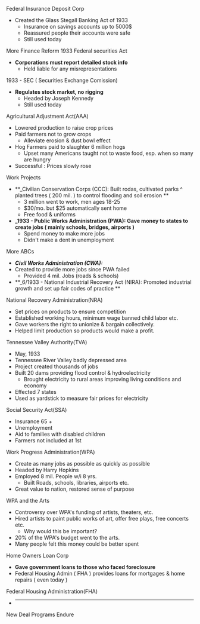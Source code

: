 

Federal Insurance Deposit Corp

* Created the Glass Stegall Banking Act of 1933
    * Insurance on savings accounts up to 5000$
    * Reassured people their accounts were safe 
    * Still used today

More Finance Reform
1933 Federal securities Act
* **Corporations must report detailed stock info**
    * Held liable for any misrepresentations

1933 - SEC ( Securities Exchange Comission)
* **Regulates stock market, no rigging**
    * Headed by Joseph Kennedy
    * Still used today

Agricultural Adjustment Act(AAA)

* Lowered production to raise crop prices
* Paid farmers not to grow crops 
    * Alleviate erosion & dust bowl effect
* Hog Farmers paid to slaughter 6 million hogs
    * Upset many Americans taught not to waste food, esp. when so many are hungry
* Successful : Prices slowly rose 

Work Projects

* **_Civilian Conservation Corps (CCC): Built rodas, cultivated parks ^ planted trees ( 200 mil. ) to control flooding and soil erosion **
    * 3 million went to work, men ages 18-25
    * $30/mo. but $25 automatically sent home 
    * Free food & uniforms
* **_1933 - Public Works Administration (PWA): Gave money to states to create jobs ( mainly schools, bridges, airports )**
    * Spend money to make more jobs
    * Didn't make a dent in unemployment 

More ABCs

* **_Civil Works Administration (CWA):_** 
* Created to provide more jobs since PWA failed
    * Provided 4 mil. Jobs (roads & schools)
* **_6/1933 - National Industrial Recovery Act (NIRA):  Promoted industrial growth and set up fair codes of practice **

National Recovery Administration(NRA)

* Set prices on products to ensure competition
* Established working hours, minimum wage banned child labor etc.
* Gave workers the right to unionize & bargain collectively.
* Helped limit production so products would make a profit. 

Tennessee Valley Authority(TVA)

* May, 1933
* Tennessee River Valley badly depressed area
* Project created thousands of jobs 
* Built 20 dams providing flood control & hydroelectricity
    * Brought electricity to rural areas improving living conditions and economy
* Effected 7 states 
* Used as yardstick to measure fair prices for electricity

Social Security Act(SSA)

* Insurance 65 + 
* Unemployment 
* Aid to families with disabled children
* Farmers not included at 1st

Work Progress Administration(WPA)

* Create as many jobs as possible as quickly as possible
* Headed by Harry Hopkins
* Employed 8 mil. People w/i 8 yrs.
    * Built Roads, schools, libraries, airports etc. 
* Great value to nation, restored sense of purpose

WPA and the Arts

* Controversy over WPA's funding of artists, theaters, etc. 
* Hired artists to paint public works of art, offer free plays, free concerts etc.
    * Why would this be important?
*   20% of the WPA's budget went to the arts.
*   Many people felt this money could be better spent

Home Owners Loan Corp

* **Gave government loans to those who faced foreclosure**
* Federal Housing Admin ( FHA ) provides loans for mortgages & home repairs ( even today ) 

Federal Housing Administration(FHA)

* __________________________________________________________

New Deal Programs Endure
